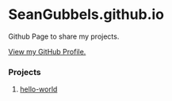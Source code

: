 # SeanGubbels.github.io
Github Page to share my projects.

[View my GitHub Profile.](https://github.com/SeanGubbels)


### Projects
1. [hello-world](https://github.com/SeanGubbels/hello-world#hello-world)
